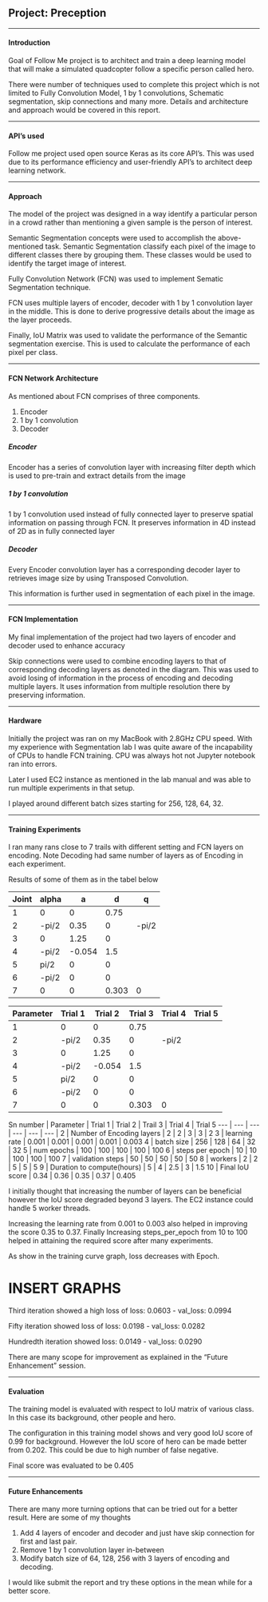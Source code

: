 ## Project: Preception
---
[//]: # (Image References)

[ConfusionMatix1]: ./images/ConfusionMatix1.JPG
[ObjectRecognision1]: ./images/ObjectRecognision1.JPG

[ConfusionMatix2]: ./images/ConfusionMatix2.JPG
[ObjectRecognision2]: ./images/ObjectRecognision2.JPG

[ConfusionMatix3]: ./images/ConfusionMatix3.JPG
[ObjectRecognision3]: ./images/ObjectRecognision3.JPG

#### Introduction
Goal of Follow Me project is to architect and train a deep learning model that will make a simulated quadcopter follow a specific person called hero.

There were number of techniques used to complete this project which is not limited to Fully Convolution Model, 1 by 1 convolutions, Schematic segmentation, skip connections and many more. Details and architecture and approach would be covered in this report. 

---


#### API’s used
Follow me project used open source Keras as its core API’s. This was used due to its performance efficiency and user-friendly API’s to architect deep learning network.

---


#### Approach
The model of the project was designed in a way identify a particular person in a crowd rather than mentioning a given sample is the person of interest.

Semantic Segmentation concepts were used to accomplish the above-mentioned task. Semantic Segmentation classify each pixel of the image to different classes there by grouping them. These classes would be used to identify the target image of interest.

Fully Convolution Network (FCN) was used to implement Sematic Segmentation technique. 

FCN uses multiple layers of encoder, decoder with 1 by 1 convolution layer in the middle.  This is done to derive progressive details about the image as the layer proceeds.

Finally, IoU Matrix was used to validate the performance of the Semantic segmentation exercise. This is used to calculate the performance of each pixel per class.

---


#### FCN Network Architecture
As mentioned about FCN comprises of three components.
1. Encoder
2. 1 by 1 convolution
3. Decoder

##### Encoder
Encoder has a series of convolution layer with increasing filter depth which is used to pre-train and extract details from the image

##### 1 by 1 convolution
1 by 1 convolution used instead of fully connected layer to preserve spatial information on passing through FCN. It preserves information in 4D instead of 2D as in fully connected layer

##### Decoder
Every Encoder convolution layer has a corresponding decoder layer to retrieves image size by using Transposed Convolution. 

This information is further used in segmentation of each pixel in the image.

---


#### FCN Implementation
My final implementation of the project had two layers of encoder and decoder used to enhance accuracy

Skip connections were used to combine encoding layers to that of corresponding decoding layers as denoted in the diagram. This was used to avoid losing of information in the process of encoding and decoding multiple layers. It uses information from multiple resolution there by preserving information.

---


#### Hardware
Initially the project was ran on my MacBook with 2.8GHz CPU speed. With my experience with Segmentation lab I was quite aware of the incapability of CPUs to handle FCN training. CPU was always hot not Jupyter notebook ran into errors.

Later I used EC2 instance as mentioned in the lab manual and was able to run multiple experiments in that setup.

I played around different batch sizes starting for 256, 128, 64, 32. 

---


#### Training Experiments
I ran many rans close to 7 trails with different setting and FCN layers on encoding. Note Decoding had same number of layers as of Encoding in each experiment.

Results of some of them as in the tabel below

Joint   | alpha |  a    |  d    |  q
---     | ---   | ---   | ---   | ---
1       |   0   |  0    | 0.75  |
2       | -pi/2 |  0.35 | 0     | -pi/2
3       |   0   |  1.25 | 0     |
4       | -pi/2 |-0.054 | 1.5   |
5       | pi/2  |   0   | 0     |
6       | -pi/2 |   0   | 0     |
7       |   0   |   0   | 0.303 | 0


Parameter   | Trial 1 |  Trial 2    |  Trial 3   |  Trial 4   | Trial 5
---         | ---     | ---         | ---        | ---        | ---
1           |   0   |  0    | 0.75  |            |            |
2           | -pi/2 |  0.35 | 0     | -pi/2
3           |   0   |  1.25 | 0     |
4           | -pi/2 |-0.054 | 1.5   |
5           | pi/2  |   0   | 0     |
6           | -pi/2 |   0   | 0     |
7           |   0   |   0   | 0.303 | 0



Sn number | Parameter                   | Trial 1 | Trial 2 | Trail 3 | Trial 4 | Trial 5
---       | ---                         | ---     | ---     | ---     | ---     | 
2         | Number of Encoding layers   | 2       | 2       | 3       | 3       | 2
3         | learning rate               | 0.001   | 0.001   | 0.001   | 0.001   | 0.003
4         | batch size                  | 256     | 128     | 64      | 32      | 32
5         | num epochs                  | 100     | 100     | 100     | 100     | 100
6         | steps per epoch             | 10      | 10      | 100     | 100     | 100
7         | validation steps            | 50      | 50      | 50      | 50      | 50
8         | workers                     | 2       | 2       | 5       | 5       | 5
9         | Duration to compute(hours)  | 5       | 4       | 2.5     | 3       | 1.5
10        | Final IoU score             | 0.34    | 0.36    | 0.35    | 0.37    | 0.405

I initially thought that increasing the number of layers can be beneficial however the IoU score degraded beyond 3 layers. The EC2 instance could handle 5 worker threads.

Increasing the learning rate from 0.001 to 0.003 also helped in improving the score 0.35 to 0.37.
Finally Increasing steps_per_epoch from 10 to 100 helped in attaining the required score after many experiments.


As show in the training curve graph, loss decreases with Epoch. 
# INSERT GRAPHS
Third iteration showed a high loss of loss: 0.0603 - val_loss: 0.0994

Fifty iteration showed loss of loss: 0.0198 - val_loss: 0.0282

Hundredth iteration showed loss: 0.0149 - val_loss: 0.0290

There are many scope for improvement as explained in the “Future Enhancement” session.

---


#### Evaluation
The training model is evaluated with respect to IoU matrix of various class. In this case its background, other people and hero.

The configuration in this training model shows and very good IoU score of 0.99 for background. However the IoU score of hero can be made better from 0.202. This could be due to high number of false negative.

Final score was evaluated to be 0.405

---


#### Future Enhancements
There are many more turning options that can be tried out for a better result. Here are some of my thoughts
1. Add 4 layers of encoder and decoder and just have skip connection for first and last pair.
2. Remove 1 by 1 convolution layer in-between
3. Modify batch size of 64, 128, 256 with 3 layers of encoding and decoding.

I would like submit the report and try these options in the mean while for a better score.
